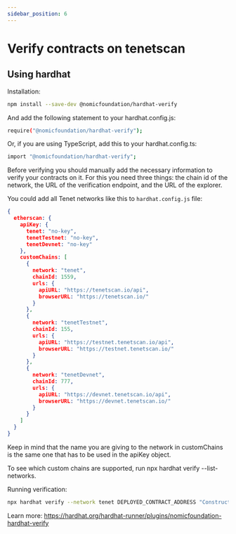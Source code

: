 ```yaml
---
sidebar_position: 6
---
```


# Verify contracts on tenetscan

## Using hardhat

Installation:

```bash
npm install --save-dev @nomicfoundation/hardhat-verify
```

And add the following statement to your hardhat.config.js:

```bash
require("@nomicfoundation/hardhat-verify");
```

Or, if you are using TypeScript, add this to your hardhat.config.ts:

```bash
import "@nomicfoundation/hardhat-verify";
```

Before verifying you should manually add the necessary information to verify your contracts on it. 
For this you need three things: the chain id of the network, the URL of the verification endpoint, 
and the URL of the explorer.

You could add all Tenet networks like this to `hardhat.config.js` file:

```json
{
  etherscan: {
    apiKey: {
      tenet: "no-key",
      tenetTestnet: "no-key",
      tenetDevnet: "no-key"
    },
    customChains: [
      {
        network: "tenet",
        chainId: 1559,
        urls: {
          apiURL: "https://tenetscan.io/api",
          browserURL: "https://tenetscan.io/"
        }
      },
      {
        network: "tenetTestnet",
        chainId: 155,
        urls: {
          apiURL: "https://testnet.tenetscan.io/api",
          browserURL: "https://testnet.tenetscan.io/"
        }
      },
      {
        network: "tenetDevnet",
        chainId: 777,
        urls: {
          apiURL: "https://devnet.tenetscan.io/api",
          browserURL: "https://devnet.tenetscan.io/"
        }
      }
    ]
  }
}
```

Keep in mind that the name you are giving to the network in customChains is the same one that has 
to be used in the apiKey object.

To see which custom chains are supported, run npx hardhat verify --list-networks.

Running verification:

```bash
npx hardhat verify --network tenet DEPLOYED_CONTRACT_ADDRESS "Constructor argument 1"
```

Learn more: https://hardhat.org/hardhat-runner/plugins/nomicfoundation-hardhat-verify